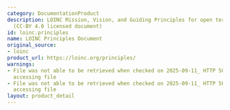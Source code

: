 ```yaml
---
category: DocumentationProduct
description: LOINC Mission, Vision, and Guiding Principles for open terminology development
  (CC-BY 4.0 licensed document)
id: loinc.principles
name: LOINC Principles Document
original_source:
- loinc
product_url: https://loinc.org/principles/
warnings:
- File was not able to be retrieved when checked on 2025-09-11_ HTTP 503 error when
  accessing file
- File was not able to be retrieved when checked on 2025-09-11_ HTTP 503 error when
  accessing file
layout: product_detail
---
```

